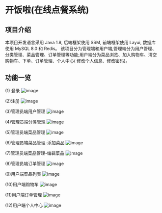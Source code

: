 # 开饭啦(在线点餐系统)

## 项目介绍

本项目开发语言采用 Java 1.8, 后端框架使用 SSM, 前端框架使用 Layui, 数据库使用 MySQL 8.0 和 Redis。
该项目分为管理端和用户端,管理端分为用户管理、分类管理、菜品管理、订单管理等功能;用户端分为菜品浏览、加入购物车、清空购物车、下单、订单管理、个人中心(
修改个人信息、修改密码)。

## 功能一览

(1) 登录
![image](https://online-ordering-1320152118.cos.ap-chengdu.myqcloud.com/readme/202312202309033.png)

(2)注册
![image](https://online-ordering-1320152118.cos.ap-chengdu.myqcloud.com/readme/202312202328191.png)

(3)管理员端用户管理
![image](https://online-ordering-1320152118.cos.ap-chengdu.myqcloud.com/readme/202312202347207.png)

(4)管理员端分类管理
![image](https://online-ordering-1320152118.cos.ap-chengdu.myqcloud.com/readme/202312202347667.png)

(5)管理员端菜品管理
![image](https://online-ordering-1320152118.cos.ap-chengdu.myqcloud.com/readme/202312202348772.png)

(6)管理员端菜品管理-添加菜品
![image](https://online-ordering-1320152118.cos.ap-chengdu.myqcloud.com/readme/202312202348218.png)

(7)管理员端菜品管理-编辑菜品
![image](https://online-ordering-1320152118.cos.ap-chengdu.myqcloud.com/readme/202312202349792.png)

(8)管理员端订单管理
![image](https://online-ordering-1320152118.cos.ap-chengdu.myqcloud.com/readme/202312202350143.png)

(9)用户端菜品列表
![image](https://online-ordering-1320152118.cos.ap-chengdu.myqcloud.com/readme/202312202350349.png)

(10)用户端购物车
![image](https://online-ordering-1320152118.cos.ap-chengdu.myqcloud.com/readme/202312202350487.png)

(11)用户端订单管理
![image](https://online-ordering-1320152118.cos.ap-chengdu.myqcloud.com/readme/202312210320281.png)

(12)用户端个人中心
![image](https://online-ordering-1320152118.cos.ap-chengdu.myqcloud.com/readme/202312202350695.png)